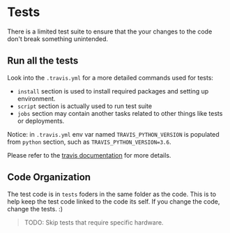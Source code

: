 # Tests

There is a limited test suite to ensure that the your changes to the code
don't break something unintended.

## Run all the tests

Look into the `.travis.yml` for a more detailed commands used for tests:

* `install` section is used to install required packages and setting up environment.
* `script` section is actually used to run test suite
* `jobs` section may contain another tasks related to other  things like tests
 or deployments.

Notice: in `.travis.yml` env var named `TRAVIS_PYTHON_VERSION` is populated from `python` section, such as `TRAVIS_PYTHON_VERSION=3.6`.

Please refer to the [travis documentation](https://docs.travis-ci.com/) for more details.

## Code Organization

The test code is in `tests` foders in the same folder as the code. This is to
help keep the test code linked to the code its self. If you change the code,
change the tests. :)

> TODO: Skip tests that require specific hardware.
